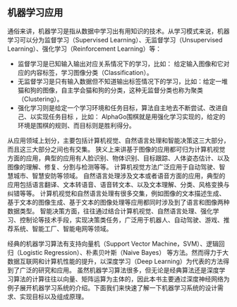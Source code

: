 ## 机器学习应用

通俗来讲，机器学习是指从数据中学习出有用知识的技术。从学习模式来说，机器学习可以分为监督学习（Supervised
Learning）、无监督学习（Unsupervised Learning）、强化学习（Reinforcement
Learning）等：

* 监督学习是已知输入输出对应关系情况下的学习，比如： 给定输入图像和它对应的内容标签，学习图像分类（Classification）。
* 无监督学习是只有输入数据但不知道输出标签情况下的学习，比如：给定一堆猫和狗的图像，自主学会猫和狗的分类，这种无监督分类也称为聚类（Clustering）。
* 强化学习则是给定一个学习环境和任务目标，算法自主地去不断尝试、改进自己、以实现任务目标 ，比如： AlphaGo围棋就是用强化学习实现的，给定的环境是围棋的规则、而目标则是胜利得分。

从应用领域上划分，主要包括计算机视觉、自然语言处理和智能决策这三大部分，而且这三大部分之间也有交集。
狭义上来讲基于图像的应用都可归为计算机视觉方面的应用，典型的应用有人脸识别、物体识别、目标跟踪、人体姿态估计、以及图像的理解、修复、分割与检测等等。
计算机视觉方法广泛应用于自动驾驶、智慧城市、智慧安防等领域。
自然语言处理涉及文本或者语音方面的应用，典型的应用包括语言翻译、文本转语音、语音转文本、以及文本理解、分类、风格变换与纠错等等。
计算机视觉和自然语言处理有很多交集，例如图像的文本描述生成、基于文本的图像生成、基于文本的图像处理等应用都同时涉及到了语言和图像两种数据类型。
智能决策方面，往往通过结合计算机视觉、自然语言处理、强化学习、控制论等技术手段，实现决策类任务，广泛用于机器人、自动驾驶、游戏、推荐系统、智能工厂、智能电网等领域。

经典的机器学习算法有支持向量机（Support Vector
Machine，SVM）、逻辑回归（Logistic Regression）、朴素贝叶斯（Naive
Bayes）
等方法。然而得力于大数据互联网和计算机性能的提升，以深度学习（Deep
Learning）为代表的方法得到了广泛的研究和应用。
虽然机器学习算法很多，但无论是经典算法还是深度学习算法的计算往往以向量、矩阵运算为主体的，因此本书主要通过深度神经网络为例子展开机器学习系统的介绍。下面我们来快速了解一下机器学习系统的设计需求、实现目标以及组成原理。